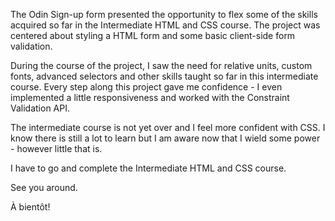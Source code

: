 The Odin Sign-up form presented the opportunity to flex some of the skills acquired so far in the Intermediate HTML and CSS course. The project was centered about styling a HTML form and some basic client-side form validation. 

During the course of the project, I saw the need for relative units, custom fonts, advanced selectors and other skills taught so far in this intermediate course. Every step along this project gave me confidence - I even implemented a little responsiveness and worked with the Constraint Validation API. 

The intermediate course is not yet over and I feel more confident with CSS. I know there is still a lot to learn but I am aware now that I wield some power - however little that is.

I have to go and complete the Intermediate HTML and CSS course. 

See you around.

À bientôt!


